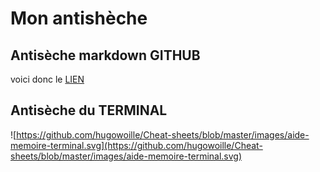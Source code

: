 # Mon antishèche

## Antisèche markdown GITHUB

voici donc le [LIEN](https://docs.github.com/en/github/writing-on-github/getting-started-with-writing-and-formatting-on-github/basic-writing-and-formatting-syntax)

## Antisèche du TERMINAL

![https://github.com/hugowoille/Cheat-sheets/blob/master/images/aide-memoire-terminal.svg](https://github.com/hugowoille/Cheat-sheets/blob/master/images/aide-memoire-terminal.svg)
